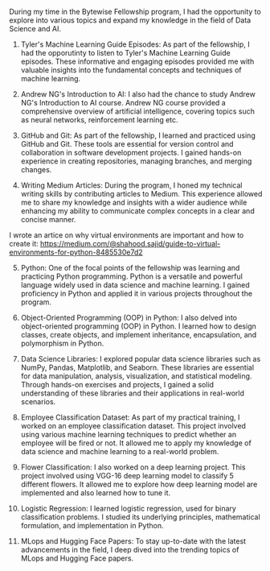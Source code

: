 During my time in the Bytewise Fellowship program, I had the opportunity to explore into various topics and expand my knowledge in the field of Data Science and AI.

1. Tyler's Machine Learning Guide Episodes:
As part of the fellowship, I had the opporutinty to listen to Tyler's Machine Learning Guide episodes. These informative and engaging episodes provided me with valuable insights into the fundamental concepts and techniques of machine learning.

2. Andrew NG's Introduction to AI:
I also had the chance to study Andrew NG's Introduction to AI course. Andrew NG course provided a comprehensive overview of artificial intelligence, covering topics such as neural networks, reinforcement learning etc.

3. GitHub and Git:
As part of the fellowship, I learned and practiced using GitHub and Git. These tools are essential for version control and collaboration in software development projects. I gained hands-on experience in creating repositories, managing branches, and merging changes.

4. Writing Medium Articles:
During the program, I honed my technical writing skills by contributing articles to Medium. This experience allowed me to share my knowledge and insights with a wider audience while enhancing my ability to communicate complex concepts in a clear and concise manner.

I wrote an artice on why virtual environments are important and how to create it: https://medium.com/@shahood.sajid/guide-to-virtual-environments-for-python-8485530e7d2

5. Python:
One of the focal points of the fellowship was learning and practicing Python programming. Python is a versatile and powerful language widely used in data science and machine learning. I gained proficiency in Python and applied it in various projects throughout the program.

6. Object-Oriented Programming (OOP) in Python:
I also delved into object-oriented programming (OOP) in Python. I learned how to design classes, create objects, and implement inheritance, encapsulation, and polymorphism in Python.

7. Data Science Libraries:
I explored popular data science libraries such as NumPy, Pandas, Matplotlib, and Seaborn. These libraries are essential for data manipulation, analysis, visualization, and statistical modeling. Through hands-on exercises and projects, I gained a solid understanding of these libraries and their applications in real-world scenarios.

8. Employee Classification Dataset:
As part of my practical training, I worked on an employee classification dataset. This project involved using various machine learning techniques to predict whether an employee will be fired or not. It allowed me to apply my knowledge of data science and machine learning to a real-world problem.

9. Flower Classification:
I also worked on a deep learning project. This project involved using VGG-16 deep learning model to classify 5 different flowers. It allowed me to explore how deep learning model are implemented and also learned how to tune it.

10. Logistic Regression:
I learned logistic regression, used for binary classification problems. I studied its underlying principles, mathematical formulation, and implementation in Python.

11. MLops and Hugging Face Papers:
To stay up-to-date with the latest advancements in the field, I deep dived into the trending topics of MLops and Hugging Face papers.

